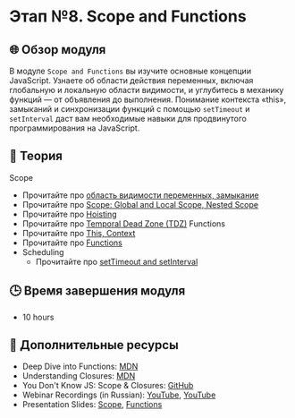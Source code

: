 # Этап №8. Scope and Functions
 

## 🌐 Обзор модуля

В модуле `Scope and Functions` вы изучите основные концепции JavaScript. Узнаете об области действия переменных, включая глобальную и локальную области видимости, и углубитесь в механику функций — от объявления до выполнения. Понимание контекста «this», замыканий и синхронизации функций с помощью `setTimeout` и `setInterval` даст вам необходимые навыки для продвинутого программирования на JavaScript.

## 📖 Теория

Scope



- Прочитайте про [область видимости переменных, замыкание](https://learn.javascript.ru/closure)
- Прочитайте про [Scope: Global and Local Scope, Nested Scope](https://www.freecodecamp.org/news/scope-and-closures-in-javascript/)
- Прочитайте про [Hoisting](https://developer.mozilla.org/ru/docs/Glossary/Hoisting)
- Прочитайте про [Temporal Dead Zone (TDZ)](https://www.freecodecamp.org/news/what-is-the-temporal-dead-zone/)
  Functions
- Прочитайте про [This, Context](https://learn.javascript.ru/object-methods)
- Прочитайте про [Functions](https://learn.javascript.ru/advanced-functions)
- Scheduling
  - Прочитайте про [setTimeout and setInterval](https://learn.javascript.ru/settimeout-setinterval)

## 🕒 Время завершения модуля

- 10 hours

## 📘 Дополнительные ресурсы

- Deep Dive into Functions: [MDN](https://developer.mozilla.org/en-US/docs/Web/JavaScript/Guide/Functions)
- Understanding Closures: [MDN](https://developer.mozilla.org/ru/docs/Web/JavaScript/Closures)
- You Don't Know JS: Scope & Closures: [GitHub](https://github.com/getify/You-Dont-Know-JS/blob/2nd-ed/scope-closures/README.md)
- Webinar Recordings (in Russian): [YouTube](https://www.youtube.com/watch?v=c_rHAYNBotQ), [YouTube](https://www.youtube.com/watch?v=h5o_tgEMKxY)
- Presentation Slides: [Scope](https://kirilknysh.github.io/js-scope-talk/#/), [Functions](https://kirilknysh.github.io/js-functions-talk/#/)
